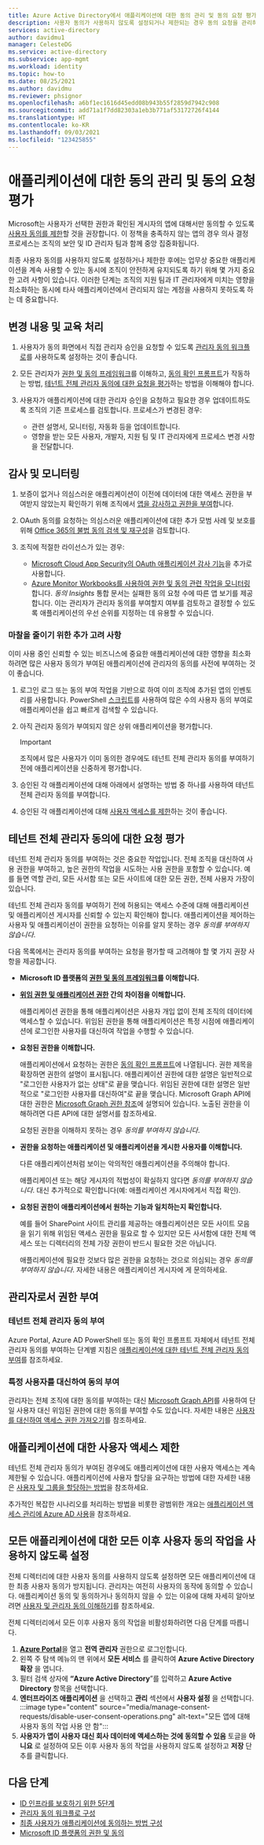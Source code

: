 ```yaml
---
title: Azure Active Directory에서 애플리케이션에 대한 동의 관리 및 동의 요청 평가
description: 사용자 동의가 사용하지 않도록 설정되거나 제한되는 경우 동의 요청을 관리하는 방법 및 Azure Active Directory 애플리케이션에 대한 테넌트 전체 관리자 동의에 대한 요청을 평가하는 방법에 대해 알아봅니다.
services: active-directory
author: davidmu1
manager: CelesteDG
ms.service: active-directory
ms.subservice: app-mgmt
ms.workload: identity
ms.topic: how-to
ms.date: 08/25/2021
ms.author: davidmu
ms.reviewer: phsignor
ms.openlocfilehash: a6bf1ec1616d45edd08b943b55f2859d7942c908
ms.sourcegitcommit: add71a1f7dd82303a1eb3b771af53172726f4144
ms.translationtype: HT
ms.contentlocale: ko-KR
ms.lasthandoff: 09/03/2021
ms.locfileid: "123425855"
---
```

# <a name="managing-consent-to-applications-and-evaluating-consent-requests"></a>애플리케이션에 대한 동의 관리 및 동의 요청 평가

Microsoft는 사용자가 선택한 권한과 확인된 게시자의 앱에 대해서만 동의할 수 있도록 [사용자 동의를 제한](../../active-directory/manage-apps/configure-user-consent.md)할 것을 권장합니다. 이 정책을 충족하지 않는 앱의 경우 의사 결정 프로세스는 조직의 보안 및 ID 관리자 팀과 함께 중앙 집중화됩니다.

최종 사용자 동의를 사용하지 않도록 설정하거나 제한한 후에는 업무상 중요한 애플리케이션을 계속 사용할 수 있는 동시에 조직이 안전하게 유지되도록 하기 위해 몇 가지 중요한 고려 사항이 있습니다. 이러한 단계는 조직의 지원 팀과 IT 관리자에게 미치는 영향을 최소화하는 동시에 타사 애플리케이션에서 관리되지 않는 계정을 사용하지 못하도록 하는 데 중요합니다.

## <a name="process-changes-and-education"></a>변경 내용 및 교육 처리

 1. 사용자가 동의 화면에서 직접 관리자 승인을 요청할 수 있도록 [관리자 동의 워크플로](configure-admin-consent-workflow.md)를 사용하도록 설정하는 것이 좋습니다.

 2. 모든 관리자가 [권한 및 동의 프레임워크](../develop/consent-framework.md)를 이해하고, [동의 확인 프롬프트](../develop/application-consent-experience.md)가 작동하는 방법, [테넌트 전체 관리자 동의에 대한 요청을 평가](#evaluating-a-request-for-tenant-wide-admin-consent)하는 방법을 이해해야 합니다.
 3. 사용자가 애플리케이션에 대한 관리자 승인을 요청하고 필요한 경우 업데이트하도록 조직의 기존 프로세스를 검토합니다. 프로세스가 변경된 경우:
    * 관련 설명서, 모니터링, 자동화 등을 업데이트합니다.
    * 영향을 받는 모든 사용자, 개발자, 지원 팀 및 IT 관리자에게 프로세스 변경 사항을 전달합니다.

## <a name="auditing-and-monitoring"></a>감사 및 모니터링

1. 보증이 없거나 의심스러운 애플리케이션이 이전에 데이터에 대한 액세스 권한을 부여받지 않았는지 확인하기 위해 조직에서 [앱을 감사하고 권한을 부여](../../security/fundamentals/steps-secure-identity.md#audit-apps-and-consented-permissions)합니다.

2. OAuth 동의를 요청하는 의심스러운 애플리케이션에 대한 추가 모범 사례 및 보호를 위해 [Office 365의 불법 동의 검색 및 재구성](/microsoft-365/security/office-365-security/detect-and-remediate-illicit-consent-grants)을 검토합니다.

3. 조직에 적절한 라이선스가 있는 경우:

    * [Microsoft Cloud App Security의 OAuth 애플리케이션 감사 기능](/cloud-app-security/investigate-risky-oauth)을 추가로 사용합니다.
    * [Azure Monitor Workbooks를 사용하여 권한 및 동의 관련 작업을 모니터링](../reports-monitoring/howto-use-azure-monitor-workbooks.md)합니다. *동의 Insights* 통합 문서는 실패한 동의 요청 수에 따른 앱 보기를 제공합니다. 이는 관리자가 관리자 동의를 부여할지 여부를 검토하고 결정할 수 있도록 애플리케이션의 우선 순위를 지정하는 데 유용할 수 있습니다.

### <a name="additional-considerations-for-reducing-friction"></a>마찰을 줄이기 위한 추가 고려 사항

이미 사용 중인 신뢰할 수 있는 비즈니스에 중요한 애플리케이션에 대한 영향을 최소화하려면 많은 사용자 동의가 부여된 애플리케이션에 관리자의 동의를 사전에 부여하는 것이 좋습니다.

1. 로그인 로그 또는 동의 부여 작업을 기반으로 하여 이미 조직에 추가된 앱의 인벤토리를 사용합니다. PowerShell [스크립트](https://gist.github.com/psignoret/41793f8c6211d2df5051d77ca3728c09)를 사용하여 많은 수의 사용자 동의 부여로 애플리케이션을 쉽고 빠르게 검색할 수 있습니다.

2. 아직 관리자 동의가 부여되지 않은 상위 애플리케이션을 평가합니다.

   > [!IMPORTANT]
   > 조직에서 많은 사용자가 이미 동의한 경우에도 테넌트 전체 관리자 동의를 부여하기 전에 애플리케이션을 신중하게 평가합니다.

3. 승인된 각 애플리케이션에 대해 아래에서 설명하는 방법 중 하나를 사용하여 테넌트 전체 관리자 동의를 부여합니다.

4. 승인된 각 애플리케이션에 대해 [사용자 액세스를 제한](configure-user-consent.md)하는 것이 좋습니다.

## <a name="evaluating-a-request-for-tenant-wide-admin-consent"></a>테넌트 전체 관리자 동의에 대한 요청 평가

테넌트 전체 관리자 동의를 부여하는 것은 중요한 작업입니다.  전체 조직을 대신하여 사용 권한을 부여하고, 높은 권한의 작업을 시도하는 사용 권한을 포함할 수 있습니다. 예를 들면 역할 관리, 모든 사서함 또는 모든 사이트에 대한 모든 권한, 전체 사용자 가장이 있습니다.

테넌트 전체 관리자 동의를 부여하기 전에 허용되는 액세스 수준에 대해 애플리케이션 및 애플리케이션 게시자를 신뢰할 수 있는지 확인해야 합니다. 애플리케이션을 제어하는 사용자 및 애플리케이션이 권한을 요청하는 이유를 알지 못하는 경우 *동의를 부여하지 않습니다*.

다음 목록에서는 관리자 동의를 부여하는 요청을 평가할 때 고려해야 할 몇 가지 권장 사항을 제공합니다.

* **Microsoft ID 플랫폼의 [권한 및 동의 프레임워크](../develop/consent-framework.md)를 이해합니다.**

* **[위임 권한 및 애플리케이션 권한](../develop/v2-permissions-and-consent.md#permission-types) 간의 차이점을 이해합니다.**

   애플리케이션 권한을 통해 애플리케이션은 사용자 개입 없이 전체 조직의 데이터에 액세스할 수 있습니다. 위임된 권한을 통해 애플리케이션은 특정 시점에 애플리케이션에 로그인한 사용자를 대신하여 작업을 수행할 수 있습니다.

* **요청된 권한을 이해합니다.**

   애플리케이션에서 요청하는 권한은 [동의 확인 프롬프트](../develop/application-consent-experience.md)에 나열됩니다. 권한 제목을 확장하면 권한의 설명이 표시됩니다. 애플리케이션 권한에 대한 설명은 일반적으로 "로그인한 사용자가 없는 상태"로 끝을 맺습니다. 위임된 권한에 대한 설명은 일반적으로 "로그인한 사용자를 대신하여"로 끝을 맺습니다. Microsoft Graph API에 대한 권한은 [Microsoft Graph 권한 참조](/graph/permissions-reference)에 설명되어 있습니다. 노출된 권한을 이해하려면 다른 API에 대한 설명서를 참조하세요.

   요청된 권한을 이해하지 못하는 경우 *동의를 부여하지 않습니다*.

* **권한을 요청하는 애플리케이션 및 애플리케이션을 게시한 사용자를 이해합니다.**

   다른 애플리케이션처럼 보이는 악의적인 애플리케이션을 주의해야 합니다.

   애플리케이션 또는 해당 게시자의 적법성이 확실하지 않다면 *동의를 부여하지 않습니다*. 대신 추가적으로 확인합니다(예: 애플리케이션 게시자에게서 직접 확인).

* **요청된 권한이 애플리케이션에서 원하는 기능과 일치하는지 확인합니다.**

   예를 들어 SharePoint 사이트 관리를 제공하는 애플리케이션은 모든 사이트 모음을 읽기 위해 위임된 액세스 권한을 필요로 할 수 있지만 모든 사서함에 대한 전체 액세스 또는 디렉터리의 전체 가장 권한이 반드시 필요한 것은 아닙니다.

   애플리케이션에 필요한 것보다 많은 권한을 요청하는 것으로 의심되는 경우 *동의를 부여하지 않습니다*. 자세한 내용은 애플리케이션 게시자에 게 문의하세요.

## <a name="granting-consent-as-an-administrator"></a>관리자로서 권한 부여

### <a name="granting-tenant-wide-admin-consent"></a>테넌트 전체 관리자 동의 부여

Azure Portal, Azure AD PowerShell 또는 동의 확인 프롬프트 자체에서 테넌트 전체 관리자 동의를 부여하는 단계별 지침은 [애플리케이션에 대한 테넌트 전체 관리자 동의 부여](grant-admin-consent.md)를 참조하세요.

### <a name="granting-consent-on-behalf-of-a-specific-user"></a>특정 사용자를 대신하여 동의 부여

관리자는 전체 조직에 대한 동의를 부여하는 대신 [Microsoft Graph API](/graph/use-the-api)를 사용하여 단일 사용자 대신 위임된 권한에 대한 동의를 부여할 수도 있습니다. 자세한 내용은 [사용자를 대신하여 액세스 권한 가져오기](/graph/auth-v2-user)를 참조하세요.

## <a name="limiting-user-access-to-applications"></a>애플리케이션에 대한 사용자 액세스 제한

테넌트 전체 관리자 동의가 부여된 경우에도 애플리케이션에 대한 사용자 액세스는 계속 제한될 수 있습니다. 애플리케이션에 사용자 할당을 요구하는 방법에 대한 자세한 내용은 [사용자 및 그룹을 할당하는 방법](./assign-user-or-group-access-portal.md)을 참조하세요.

추가적인 복잡한 시나리오를 처리하는 방법을 비롯한 광범위한 개요는 [애플리케이션 액세스 관리에 Azure AD 사용](what-is-access-management.md)을 참조하세요.

## <a name="disable-all-future-user-consent-operations-to-any-application"></a>모든 애플리케이션에 대한 모든 이후 사용자 동의 작업을 사용하지 않도록 설정

전체 디렉터리에 대한 사용자 동의를 사용하지 않도록 설정하면 모든 애플리케이션에 대한 최종 사용자 동의가 방지됩니다. 관리자는 여전히 사용자의 동작에 동의할 수 있습니다. 애플리케이션 동의 및 동의하거나 동의하지 않을 수 있는 이유에 대해 자세히 알아보려면 [사용자 및 관리자 동의 이해하기](../develop/howto-convert-app-to-be-multi-tenant.md)를 참조하세요.

전체 디렉터리에서 모든 이후 사용자 동의 작업을 비활성화하려면 다음 단계를 따릅니다.

1. [**Azure Portal**](https://portal.azure.com/)을 열고 **전역 관리자** 권한으로 로그인합니다.
2. 왼쪽 주 탐색 메뉴의 맨 위에서 **모든 서비스** 를 클릭하여 **Azure Active Directory 확장** 을 엽니다.
3. 필터 검색 상자에 **“Azure Active Directory**”를 입력하고 **Azure Active Directory** 항목을 선택합니다.
4. **엔터프라이즈 애플리케이션** 을 선택하고 **관리** 섹션에서 **사용자 설정** 을 선택합니다.
:::image type="content" source="media/manage-consent-requests/disable-user-consent-operations.png" alt-text="모든 앱에 대해 사용자 동의 작업 사용 안 함":::
5. **사용자가 앱이 사용자 대신 회사 데이터에 액세스하는 것에 동의할 수 있음** 토글을 **아니요** 로 설정하여 모든 이후 사용자 동의 작업을 사용하지 않도록 설정하고 **저장** 단추를 클릭합니다.

## <a name="next-steps"></a>다음 단계

* [ID 인프라를 보호하기 위한 5단계](../../security/fundamentals/steps-secure-identity.md#before-you-begin-protect-privileged-accounts-with-mfa)
* [관리자 동의 워크플로 구성](configure-admin-consent-workflow.md)
* [최종 사용자가 애플리케이션에 동의하는 방법 구성](configure-user-consent.md)
* [Microsoft ID 플랫폼의 권한 및 동의](../develop/v2-permissions-and-consent.md)
